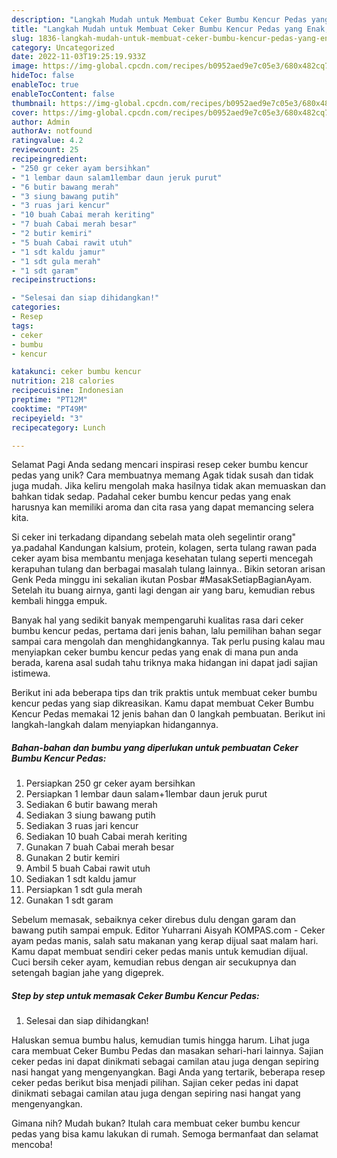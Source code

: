 ```yaml
---
description: "Langkah Mudah untuk Membuat Ceker Bumbu Kencur Pedas yang Enak, Sempurna"
title: "Langkah Mudah untuk Membuat Ceker Bumbu Kencur Pedas yang Enak, Sempurna"
slug: 1836-langkah-mudah-untuk-membuat-ceker-bumbu-kencur-pedas-yang-enak-sempurna
category: Uncategorized
date: 2022-11-03T19:25:19.933Z
image: https://img-global.cpcdn.com/recipes/b0952aed9e7c05e3/680x482cq70/ceker-bumbu-kencur-pedas-foto-resep-utama.jpg
hideToc: false
enableToc: true
enableTocContent: false
thumbnail: https://img-global.cpcdn.com/recipes/b0952aed9e7c05e3/680x482cq70/ceker-bumbu-kencur-pedas-foto-resep-utama.jpg
cover: https://img-global.cpcdn.com/recipes/b0952aed9e7c05e3/680x482cq70/ceker-bumbu-kencur-pedas-foto-resep-utama.jpg
author: Admin
authorAv: notfound
ratingvalue: 4.2
reviewcount: 25
recipeingredient:
- "250 gr ceker ayam bersihkan"
- "1 lembar daun salam1lembar daun jeruk purut"
- "6 butir bawang merah"
- "3 siung bawang putih"
- "3 ruas jari kencur"
- "10 buah Cabai merah keriting"
- "7 buah Cabai merah besar"
- "2 butir kemiri"
- "5 buah Cabai rawit utuh"
- "1 sdt kaldu jamur"
- "1 sdt gula merah"
- "1 sdt garam"
recipeinstructions:

- "Selesai dan siap dihidangkan!"
categories:
- Resep
tags:
- ceker
- bumbu
- kencur

katakunci: ceker bumbu kencur 
nutrition: 218 calories
recipecuisine: Indonesian
preptime: "PT12M"
cooktime: "PT49M"
recipeyield: "3"
recipecategory: Lunch

---
```



Selamat Pagi Anda sedang mencari inspirasi resep ceker bumbu kencur pedas yang unik? Cara membuatnya memang Agak tidak susah dan tidak juga mudah. Jika keliru mengolah maka hasilnya tidak akan memuaskan dan bahkan tidak sedap. Padahal ceker bumbu kencur pedas yang enak harusnya kan memiliki aroma dan cita rasa yang dapat memancing selera kita.


Si ceker ini terkadang dipandang sebelah mata oleh segelintir orang&#34; ya.padahal Kandungan kalsium, protein, kolagen, serta tulang rawan pada ceker ayam bisa membantu menjaga kesehatan tulang seperti mencegah kerapuhan tulang dan berbagai masalah tulang lainnya.. Bikin setoran arisan Genk Peda minggu ini sekalian ikutan Posbar #MasakSetiapBagianAyam. Setelah itu buang airnya, ganti lagi dengan air yang baru, kemudian rebus kembali hingga empuk.

Banyak hal yang sedikit banyak mempengaruhi kualitas rasa dari ceker bumbu kencur pedas, pertama dari jenis bahan, lalu pemilihan bahan segar sampai cara mengolah dan menghidangkannya. Tak perlu pusing kalau mau menyiapkan ceker bumbu kencur pedas yang enak di mana pun anda berada, karena asal sudah tahu triknya maka hidangan ini dapat jadi sajian istimewa.


Berikut ini ada beberapa tips dan trik praktis untuk membuat ceker bumbu kencur pedas yang siap dikreasikan. Kamu dapat membuat Ceker Bumbu Kencur Pedas memakai 12 jenis bahan dan 0 langkah pembuatan. Berikut ini langkah-langkah dalam menyiapkan hidangannya.

<!--inarticleads1-->

##### Bahan-bahan dan bumbu yang diperlukan untuk pembuatan Ceker Bumbu Kencur Pedas:

1. Persiapkan 250 gr ceker ayam bersihkan
1. Persiapkan 1 lembar daun salam+1lembar daun jeruk purut
1. Sediakan 6 butir bawang merah
1. Sediakan 3 siung bawang putih
1. Sediakan 3 ruas jari kencur
1. Sediakan 10 buah Cabai merah keriting
1. Gunakan 7 buah Cabai merah besar
1. Gunakan 2 butir kemiri
1. Ambil 5 buah Cabai rawit utuh
1. Sediakan 1 sdt kaldu jamur
1. Persiapkan 1 sdt gula merah
1. Gunakan 1 sdt garam


Sebelum memasak, sebaiknya ceker direbus dulu dengan garam dan bawang putih sampai empuk. Editor Yuharrani Aisyah KOMPAS.com - Ceker ayam pedas manis, salah satu makanan yang kerap dijual saat malam hari. Kamu dapat membuat sendiri ceker pedas manis untuk kemudian dijual. Cuci bersih ceker ayam, kemudian rebus dengan air secukupnya dan setengah bagian jahe yang digeprek. 

<!--inarticleads2-->

##### Step by step untuk memasak Ceker Bumbu Kencur Pedas:


1. Selesai dan siap dihidangkan!

Haluskan semua bumbu halus, kemudian tumis hingga harum. Lihat juga cara membuat Ceker Bumbu Pedas dan masakan sehari-hari lainnya. Sajian ceker pedas ini dapat dinikmati sebagai camilan atau juga dengan sepiring nasi hangat yang mengenyangkan. Bagi Anda yang tertarik, beberapa resep ceker pedas berikut bisa menjadi pilihan. Sajian ceker pedas ini dapat dinikmati sebagai camilan atau juga dengan sepiring nasi hangat yang mengenyangkan. 

Gimana nih? Mudah bukan? Itulah cara membuat ceker bumbu kencur pedas yang bisa kamu lakukan di rumah. Semoga bermanfaat dan selamat mencoba!
